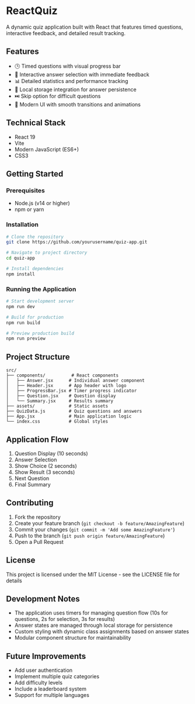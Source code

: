 # ReactQuiz

A dynamic quiz application built with React that features timed questions, interactive feedback, and detailed result tracking.

## Features

- 🕒 Timed questions with visual progress bar
- 🎯 Interactive answer selection with immediate feedback
- 📊 Detailed statistics and performance tracking
- 💾 Local storage integration for answer persistence
- ⏭️ Skip option for difficult questions
- 🎨 Modern UI with smooth transitions and animations

## Technical Stack

- React 19
- Vite
- Modern JavaScript (ES6+)
- CSS3

## Getting Started

### Prerequisites

- Node.js (v14 or higher)
- npm or yarn

### Installation

```bash
# Clone the repository
git clone https://github.com/yourusername/quiz-app.git

# Navigate to project directory
cd quiz-app

# Install dependencies
npm install
```

### Running the Application

```bash
# Start development server
npm run dev

# Build for production
npm run build

# Preview production build
npm run preview
```

## Project Structure

```
src/
├── components/          # React components
│   ├── Answer.jsx      # Individual answer component
│   ├── Header.jsx      # App header with logo
│   ├── ProgressBar.jsx # Timer progress indicator
│   ├── Question.jsx    # Question display
│   └── Summary.jsx     # Results summary
├── assets/             # Static assets
├── QuizData.js         # Quiz questions and answers
├── App.jsx             # Main application logic
└── index.css           # Global styles
```

## Application Flow

1. Question Display (10 seconds)
2. Answer Selection
3. Show Choice (2 seconds)
4. Show Result (3 seconds)
5. Next Question
6. Final Summary

## Contributing

1. Fork the repository
2. Create your feature branch (`git checkout -b feature/AmazingFeature`)
3. Commit your changes (`git commit -m 'Add some AmazingFeature'`)
4. Push to the branch (`git push origin feature/AmazingFeature`)
5. Open a Pull Request

## License

This project is licensed under the MIT License - see the LICENSE file for details

## Development Notes

- The application uses timers for managing question flow (10s for questions, 2s for selection, 3s for results)
- Answer states are managed through local storage for persistence
- Custom styling with dynamic class assignments based on answer states
- Modular component structure for maintainability

## Future Improvements

- Add user authentication
- Implement multiple quiz categories
- Add difficulty levels
- Include a leaderboard system
- Support for multiple languages
